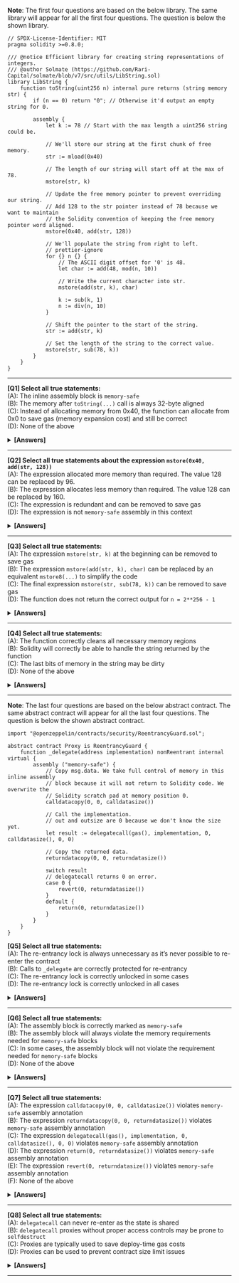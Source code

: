 **Note**: The first four questions are based on the below library. The same library will appear for all the first four questions. The question is below the shown library.

```solidity
// SPDX-License-Identifier: MIT
pragma solidity >=0.8.0;

/// @notice Efficient library for creating string representations of integers.
/// @author Solmate (https://github.com/Rari-Capital/solmate/blob/v7/src/utils/LibString.sol)
library LibString {
    function toString(uint256 n) internal pure returns (string memory str) {
        if (n == 0) return "0"; // Otherwise it'd output an empty string for 0.

        assembly {
            let k := 78 // Start with the max length a uint256 string could be.

            // We'll store our string at the first chunk of free memory.
            str := mload(0x40)

            // The length of our string will start off at the max of 78.
            mstore(str, k)

            // Update the free memory pointer to prevent overriding our string.
            // Add 128 to the str pointer instead of 78 because we want to maintain
            // the Solidity convention of keeping the free memory pointer word aligned.
            mstore(0x40, add(str, 128))

            // We'll populate the string from right to left.
            // prettier-ignore
            for {} n {} {
                // The ASCII digit offset for '0' is 48.
                let char := add(48, mod(n, 10))

                // Write the current character into str.
                mstore(add(str, k), char)

                k := sub(k, 1)
                n := div(n, 10)
            }

            // Shift the pointer to the start of the string.
            str := add(str, k)

            // Set the length of the string to the correct value.
            mstore(str, sub(78, k))
        }
    }
}
```

---

**[Q1] Select all true statements:** \
(A): The inline assembly block is `memory-safe` \
(B): The memory after `toString(...)` call is always 32-byte aligned \
(C): Instead of allocating memory from 0x40, the function can allocate from 0x0 to save gas (memory expansion cost) and still be correct \
(D): None of the above

<details><summary><b>[Answers]</b></summary><b>
A
</b></details>

---

**[Q2] Select all true statements about the expression `mstore(0x40, add(str, 128))`** \
(A): The expression allocated more memory than required. The value 128 can be replaced by 96. \
(B): The expression allocates less memory than required. The value 128 can be replaced by 160. \
(C): The expression is redundant and can be removed to save gas \
(D): The expression is not `memory-safe` assembly in this context

<details><summary><b>[Answers]</b></summary><b>
B
</b></details>

---

**[Q3] Select all true statements:** \
(A): The expression `mstore(str, k)` at the beginning can be removed to save gas \
(B): The expression `mstore(add(str, k), char)` can be replaced by an equivalent `mstore8(...)` to simplify the code \
(C): The final expression `mstore(str, sub(78, k))` can be removed to save gas \
(D): The function does not return the correct output for `n = 2**256 - 1`

<details><summary><b>[Answers]</b></summary><b>
A, B
</b></details>

---

**[Q4] Select all true statements:** \
(A): The function correctly cleans all necessary memory regions \
(B): Solidity will correctly be able to handle the string returned by the function \
(C): The last bits of memory in the string may be dirty \
(D): None of the above

<details><summary><b>[Answers]</b></summary><b>
B, C
</b></details>

---

**Note**: The last four questions are based on the below abstract contract. The same abstract contract will appear for all the last four questions. The question is below the shown abstract contract.

```solidity
import "@openzeppelin/contracts/security/ReentrancyGuard.sol";

abstract contract Proxy is ReentrancyGuard {
    function _delegate(address implementation) nonReentrant internal virtual {
        assembly ("memory-safe") {
            // Copy msg.data. We take full control of memory in this inline assembly
            // block because it will not return to Solidity code. We overwrite the
            // Solidity scratch pad at memory position 0.
            calldatacopy(0, 0, calldatasize())

            // Call the implementation.
            // out and outsize are 0 because we don't know the size yet.
            let result := delegatecall(gas(), implementation, 0, calldatasize(), 0, 0)

            // Copy the returned data.
            returndatacopy(0, 0, returndatasize())

            switch result
            // delegatecall returns 0 on error.
            case 0 {
                revert(0, returndatasize())
            }
            default {
                return(0, returndatasize())
            }
        }
    }
}
```

**[Q5] Select all true statements:** \
(A): The re-entrancy lock is always unnecessary as it’s never possible to re-enter the contract \
(B): Calls to `_delegate` are correctly protected for re-entrancy \
(C): The re-entrancy lock is correctly unlocked in some cases \
(D): The re-entrancy lock is correctly unlocked in all cases

<details><summary><b>[Answers]</b></summary><b>
C
</b></details>

---

**[Q6] Select all true statements:** \
(A): The assembly block is correctly marked as `memory-safe` \
(B): The assembly block will always violate the memory requirements needed for `memory-safe` blocks \
(C): In some cases, the assembly block will not violate the requirement needed for `memory-safe` blocks \
(D): None of the above

<details><summary><b>[Answers]</b></summary><b>
C
</b></details>

---

**[Q7] Select all true statements:** \
(A): The expression `calldatacopy(0, 0, calldatasize())` violates `memory-safe` assembly annotation \
(B): The expression `returndatacopy(0, 0, returndatasize())` violates `memory-safe` assembly annotation \
(C): The expression `delegatecall(gas(), implementation, 0, calldatasize(), 0, 0)` violates `memory-safe` assembly annotation \
(D): The expression `return(0, returndatasize())` violates `memory-safe` assembly annotation \
(E): The expression `revert(0, returndatasize())` violates `memory-safe` assembly annotation \
(F): None of the above

<details><summary><b>[Answers]</b></summary><b>
A, B
</b></details>

---

**[Q8] Select all true statements:** \
(A): `delegatecall` can never re-enter as the state is shared \
(B): `delegatecall` proxies without proper access controls may be prone to `selfdestruct` \
(C): Proxies are typically used to save deploy-time gas costs \
(D): Proxies can be used to prevent contract size limit issues

<details><summary><b>[Answers]</b></summary><b>
B, C, D
</b></details>

---
